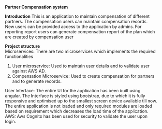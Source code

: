 **Partner Compensation system**  

**Introduction**
This is an application to maintain compensation of different partners. The compensation users can maintain compensation records. New users can be provided access to the application by admins. For reporting report users can generate compensation report of the plan which are created by compensation user  

**Project structure**  
Microservices: There are two microservices which implements the required functionalities  
1.	User microservice: Used to maintain user details and to validate user against AWS AD.  
2.	Compensation Microservice: Used to create compensation for partners and to generate records.  

User Interface: The entire UI for the application has been built using angular. The Interface is styled using bootstrap, due to which it is fully responsive and optimised up to the smallest screen device available till now. The entire application is not loaded and only required modules are loaded based on requirement which decreases the load time of the application.  
AWS: Aws Cognito has been used for security to validate the user upon login.  

